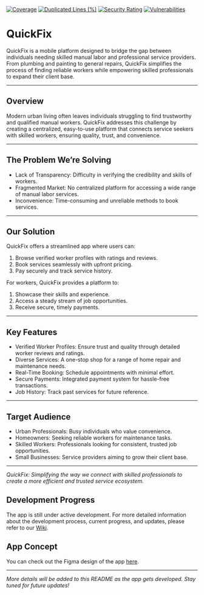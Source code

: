 [![Coverage](https://sonarcloud.io/api/project_badges/measure?project=arygm_QuickFix&metric=coverage)](https://sonarcloud.io/summary/new_code?id=arygm_QuickFix)
[![Duplicated Lines (%)](https://sonarcloud.io/api/project_badges/measure?project=arygm_QuickFix&metric=duplicated_lines_density)](https://sonarcloud.io/summary/new_code?id=arygm_QuickFix)
[![Security Rating](https://sonarcloud.io/api/project_badges/measure?project=arygm_QuickFix&metric=security_rating)](https://sonarcloud.io/summary/new_code?id=arygm_QuickFix)
[![Vulnerabilities](https://sonarcloud.io/api/project_badges/measure?project=arygm_QuickFix&metric=vulnerabilities)](https://sonarcloud.io/summary/new_code?id=arygm_QuickFix)

# QuickFix

QuickFix is a mobile platform designed to bridge the gap between individuals needing skilled manual labor and professional service providers. From plumbing and painting to general repairs, QuickFix simplifies the process of finding reliable workers while empowering skilled professionals to expand their client base.

---

## Overview

Modern urban living often leaves individuals struggling to find trustworthy and qualified manual workers. QuickFix addresses this challenge by creating a centralized, easy-to-use platform that connects service seekers with skilled workers, ensuring quality, trust, and convenience.

---

## The Problem We’re Solving

- Lack of Transparency: Difficulty in verifying the credibility and skills of workers.
- Fragmented Market: No centralized platform for accessing a wide range of manual labor services.
- Inconvenience: Time-consuming and unreliable methods to book services.

---

## Our Solution

QuickFix offers a streamlined app where users can:
1. Browse verified worker profiles with ratings and reviews.
2. Book services seamlessly with upfront pricing.
3. Pay securely and track service history.

For workers, QuickFix provides a platform to:
1. Showcase their skills and experience.
2. Access a steady stream of job opportunities.
3. Receive secure, timely payments.

---

## Key Features

- Verified Worker Profiles: Ensure trust and quality through detailed worker reviews and ratings.
- Diverse Services: A one-stop shop for a range of home repair and maintenance needs.
- Real-Time Booking: Schedule appointments with minimal effort.
- Secure Payments: Integrated payment system for hassle-free transactions.
- Job History: Track past services for future reference.

---

## Target Audience

- Urban Professionals: Busy individuals who value convenience.
- Homeowners: Seeking reliable workers for maintenance tasks.
- Skilled Workers: Professionals looking for consistent, trusted job opportunities.
- Small Businesses: Service providers aiming to grow their client base.

---

*QuickFix: Simplifying the way we connect with skilled professionals to create a more efficient and trusted service ecosystem.*

## Development Progress

The app is still under active development. For more detailed information about the development
process, current progress, and updates, please refer to
our [Wiki](https://github.com/arygm/QuickFix/wiki).

## App Concept

You can check out the Figma design of the
app [here](https://www.figma.com/design/7PM5DUw0LOVGuODVoBtFEk/QuickFix?node-id=0-1&t=RP7Bd3AlO4wHatx8-1).

---

*More details will be added to this README as the app gets developed. Stay tuned for future
updates!*


